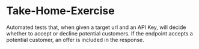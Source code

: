 # Take-Home-Exercise

Automated tests that, when given a target url and an API Key, will decide whether to accept or decline potential customers. If the endpoint accepts a potential customer, an offer is included in the response. 

